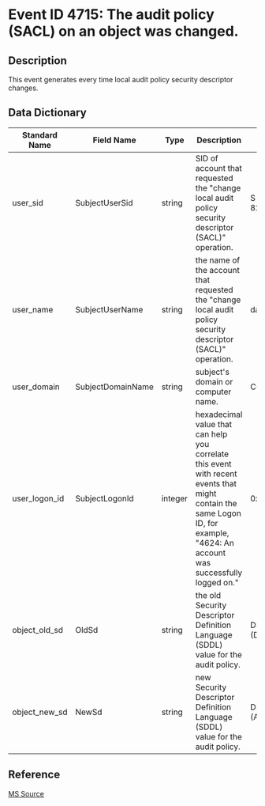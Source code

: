 # Event ID 4715: The audit policy (SACL) on an object was changed.

## Description

This event generates every time local audit policy security descriptor changes.

## Data Dictionary

|Standard Name|Field Name|Type|Description|Sample Value|
|---|---|---|---|---|
|user_sid|SubjectUserSid|string|SID of account that requested the "change local audit policy security descriptor (SACL)" operation.|S-1-5-21-3457937927-2839227994-823803824-1104|
|user_name|SubjectUserName|string|the name of the account that requested the "change local audit policy security descriptor (SACL)" operation.|dadmin|
|user_domain|SubjectDomainName|string|subject's domain or computer name.|CONTOSO|
|user_logon_id|SubjectLogonId|integer|hexadecimal value that can help you correlate this event with recent events that might contain the same Logon ID, for example, "4624: An account was successfully logged on."|0x11ae30|
|object_old_sd|OldSd|string|the old Security Descriptor Definition Language (SDDL) value for the audit policy.|D:(A;;DCSWRPDTRC;;;BA)(D;;DCSWRPDTRC;;;SY)S:NO\_ACCESS\_CONTROL|
|object_new_sd|NewSd|string|new Security Descriptor Definition Language (SDDL) value for the audit policy.|D:(A;;DCSWRPDTRC;;;BA)(A;;DCSWRPDTRC;;;SY)S:NO\_ACCESS\_CONTROL|

## Reference

[MS Source](https://github.com/MicrosoftDocs/windows-itpro-docs/blob/public/windows/security/threat-protection/auditing/event-4715.md)